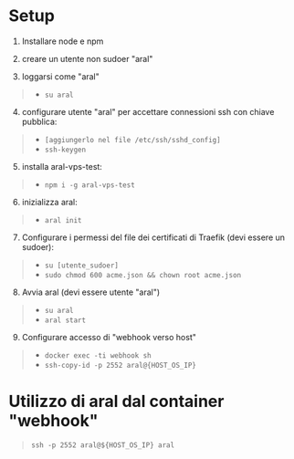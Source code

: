 # Setup

1. Installare node e npm

2. creare un utente non sudoer "aral"

3. loggarsi come "aral"
>   - `su aral`

4. configurare utente "aral" per accettare connessioni ssh con chiave pubblica: 
>   - `[aggiungerlo nel file /etc/ssh/sshd_config]`
>   - `ssh-keygen`

5. installa aral-vps-test: 
>   - `npm i -g aral-vps-test`

6. inizializza aral: 
>   - `aral init`

7. Configurare i permessi del file dei certificati di Traefik (devi essere un sudoer): 
>   - `su [utente_sudoer]`
>   - `sudo chmod 600 acme.json && chown root acme.json`

8. Avvia aral (devi essere utente "aral")
>   - `su aral`
>   - `aral start`

9. Configurare accesso di "webhook verso host"
>   - `docker exec -ti webhook sh`
>   - `ssh-copy-id -p 2552 aral@{HOST_OS_IP}`

# Utilizzo di aral dal container "webhook"
> `ssh -p 2552 aral@${HOST_OS_IP} aral`